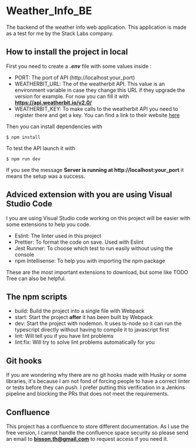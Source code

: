 # Weather_Info_BE
The backend of the weather info web application. This application is made as a test for me by the Stack Labs company.

## How to install the project in local
First you need to create a ***.env*** file with some values inside :
- PORT: The port of API (http://localhost:your_port)
- WEATHERBIT_URL: The of the weatherbit API. This value is an environment variable in case they change this URL if they upgrade the version for example. For now you can fill it with **https://api.weatherbit.io/v2.0/**
- WEATHERBIT_KEY: To make calls to the weatherbit API you need to register there and get a key. You can find a link to their website [here](https://www.weatherbit.io/api)

Then you can install dependencies with
```console
$ npm install
```

To test the API launch it with
```console
$ npm run dev
```
If you see the message **Server is running at http://localhost:your_port** it means the setup was a success.

## Adviced extension with you are using Visual Studio Code
I you are using Visual Studio code working on this project will be easier with some extensions to help you code.
- Eslint: The linter used in this project
- Prettier: To format the code on save. Used with Eslint
- Jest Runner: To choose which test to run easily without using the console
- npm Intellisense: To help you with importing the npm package

These are the most important extensions to download, but some like TODO Tree can also be helpful.

## The npm scripts
- build: Build the project into a single file with Webpack
- start: Start the project **after** it has been built by Webpack
- dev: Start the project with nodemon. It uses ts-node so it can run the typescript directly without having to compile it to javascript first
- lint: Will tell you if you have lint problems
- lint:fix: Will try to solve lint problems automatically for you

## Git hooks
If you are wondering why there are no git hooks made with Husky or some libraries, it's because I am not fond of forcing people to have a correct linter or tests before they can push. I prefer putting this verification in a Jenkins pipeline and blocking the PRs that does not meet the requirements.

## Confluence
This project has a confluence to store different documentation. As I use the free version, I cannot handle the confluence space security so please send an email to **bisson.th@gmail.com** to request access if you need it.
